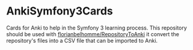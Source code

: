 # AnkiSymfony3Cards

Cards for Anki to help in the Symfony 3 learning process.
This repository should be used with
[florianbelhomme/RepositoryToAnki](https://github.com/florianbelhomme/RepositoryToAnki)
it convert the repository's files into a CSV file that can be imported to Anki.
